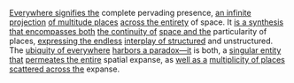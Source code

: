 
[Everywhere signifies the](1/2/1/1/3/.Everywhere) complete pervading presence, [an infinite projection](1/2/2/2/3/3/.Projection) [of multitude places](2/1/3/2/2/1/2/.Place) [across the entirety](3/1/1/2/2/2/2/2/3/2/3/.End-to-End) of space. It [is a synthesis](1/3/1/2/3/2/1/1/2/2/1/.Synthesis) [that encompasses both](1/2/1/1/3/_All-encompassing) [the continuity of](1/1/3/1/1/3/2/1/2/3/.Continuous%20Functions) [space and the](1/2/1/3/3/3/3/.Space) particularity of places, [expressing the endless](1/1/3/2/3/3/2/3/2/.Infinite%20Limits) [interplay of structured](1/2/1/1/_Structured-Unstructured) and unstructured. The [ubiquity of everywhere](1/2/1/1/3/.Everywhere) [harbors a paradox—it](3/3/2/2/3/3/2/.Paradox) is both, a [singular entity that](1/1/3/1/1/1/1/.Singular) [permeates the entire](1/2/1/1/3/2/.Pervasive) spatial expanse, as [well as a](3/3/2/2/1/2/1/.Protagonist) [multiplicity of places](1/1/3/1/2/2/1/.Multiplicity) [scattered across the](1/2/1/2/1/2/.Empty%20Space) expanse.

